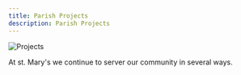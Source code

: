 ```yaml
---
title: Parish Projects
description: Parish Projects
---
```


![Projects](Projects.png)

At st. Mary's we continue to server our community in several ways. 
